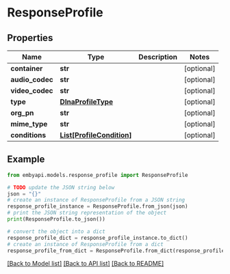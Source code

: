 # ResponseProfile


## Properties

Name | Type | Description | Notes
------------ | ------------- | ------------- | -------------
**container** | **str** |  | [optional] 
**audio_codec** | **str** |  | [optional] 
**video_codec** | **str** |  | [optional] 
**type** | [**DlnaProfileType**](DlnaProfileType.md) |  | [optional] 
**org_pn** | **str** |  | [optional] 
**mime_type** | **str** |  | [optional] 
**conditions** | [**List[ProfileCondition]**](ProfileCondition.md) |  | [optional] 

## Example

```python
from embyapi.models.response_profile import ResponseProfile

# TODO update the JSON string below
json = "{}"
# create an instance of ResponseProfile from a JSON string
response_profile_instance = ResponseProfile.from_json(json)
# print the JSON string representation of the object
print(ResponseProfile.to_json())

# convert the object into a dict
response_profile_dict = response_profile_instance.to_dict()
# create an instance of ResponseProfile from a dict
response_profile_from_dict = ResponseProfile.from_dict(response_profile_dict)
```
[[Back to Model list]](../README.md#documentation-for-models) [[Back to API list]](../README.md#documentation-for-api-endpoints) [[Back to README]](../README.md)


